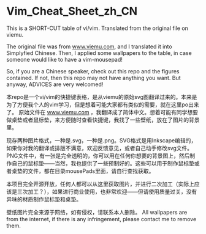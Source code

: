 # Vim_Cheat_Sheet_zh_CN
This is a SHORT-CUT table of vi/vim. Translated from the original file on viemu. 

The original file was from www.viemu.com, and I translated it into Simplyfied Chinese. Then, I applied some wallpapers to the table, in case someone would like to have a vim-mousepad!

So, if you are a Chinese speaker, check out this repo and the figures contained. If not, then this repo may not have anything you want. But anyway, ADVICES are very welcomed!

本repo是一个vi/vim的快捷键表格，是从viemu的原始svg图翻译过来的。本来是为了方便我个人的vim学习，但是想着可能大家都有类似的需要，就在这里po出来了。
原始文件在 www.viemu.com ，我翻译成了简体中文。想着可能有同学想要做桌垫或者鼠标垫，来方便随时查看快捷键，我找了一些壁纸，放在了图片的背景里。

现存两种图片格式，一种是.svg，一种是.png。SVG格式是用Inkscape编辑的，如果你对我的翻译或排版不满意，欢迎反馈意见，或者自己动手修改svg文件。PNG文件中，有一张是完全透明的，你可以用在任何你想要的背景图上，然后制作自己的鼠标垫——当然，我也提供了一些预制好的。这些可以用于制作鼠标垫或者桌垫的文件，都在目录mousePads里面，请自行查找获取。

本项目完全开源开放，任何人都可以从这里获取图片，并进行二次加工（实际上应该是三次加工？），如果进行商业使用，也非常欢迎——但请使用质量过关，没有异味的材质制作鼠标垫和桌垫。

壁纸图片完全来源于网络，如有侵权，请联系本人删除。
All wallpapers are from the internet, if there is any infringement, please contact me to remove them.
